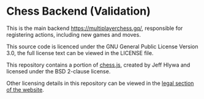 # Chess Backend (Validation)
This is the main backend https://multiplayerchess.gq/, responsible for registering actions, including new games and moves.

This source code is licenced under the GNU General Public License Version 3.0, the full license text can be viewed in the LICENSE file.

This repository contains a portion of [chess.js](https://github.com/jhlywa/chess.js), created by Jeff Hlywa and licensed under the BSD 2-clause license.

Other licensing details in this repository can be viewed in the [legal section of the website](https://multiplayerchess.gq/legal.html).
